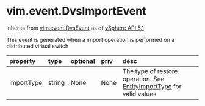 vim.event.DvsImportEvent
========================
inherits from [vim.event.DvsEvent](docs/vim.event.DvsEvent.md)
as of [vSphere API 5.1](vim.version.md#vim.version.version8)


This event is generated when a import operation is  performed on a distributed virtual switch

| property | type | optional | priv | desc |
|:---------|:-----|:---------|:-----|:-----|
| importType | string | None | None | The type of restore operation. See  <a href="vim.dvs.EntityBackup.ImportType.md">EntityImportType</a> for valid values |


